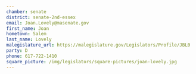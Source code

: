 ```yaml
---
chamber: senate
district: senate-2nd-essex
email: Joan.Lovely@masenate.gov
first_name: Joan
hometown: Salem
last_name: Lovely
malegislature_url: https://malegislature.gov/Legislators/Profile/JBL0
party: D
phone: 617-722-1410
square_picture: /img/legislators/square-pictures/joan-lovely.jpg
---
```

